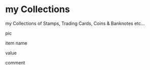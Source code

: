 # my Collections


my Collections of 
Stamps, Trading Cards,  Coins &amp; Banknotes etc...


pic

item name 

value

comment
